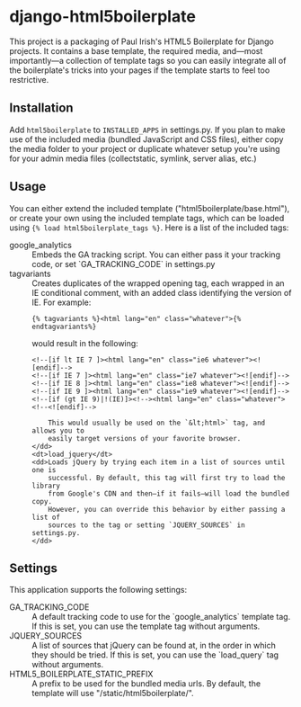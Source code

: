 django-html5boilerplate
=======================

This project is a packaging of Paul Irish's HTML5 Boilerplate for Django
projects. It contains a base template, the required media, and—most
importantly—a collection of template tags so you can easily integrate all of
the boilerplate's tricks into your pages if the template starts to feel too
restrictive.

Installation
------------

Add `html5boilerplate` to `INSTALLED_APPS` in settings.py. If you plan to
make use of the included media (bundled JavaScript and CSS files), either copy
the media folder to your project or duplicate whatever setup you're using for
your admin media files (collectstatic, symlink, server alias, etc.)

Usage
--------

You can either extend the included template ("html5boilerplate/base.html"), or
create your own using the included template tags, which can be loaded using
`{% load html5boilerplate_tags %}`. Here is a list of the included tags:

<dl>
	<dt>google_analytics</dt>
	<dd>Embeds the GA tracking script. You can either pass it your tracking
		code, or set `GA_TRACKING_CODE` in settings.py</dd>
	<dt>tagvariants</dt>
	<dd>Creates duplicates of the wrapped opening tag, each wrapped in an IE
		conditional comment, with an added class identifying the version of IE.
		For example:
		<pre><code>{% tagvariants %}&lt;html lang="en" class="whatever">{% endtagvariants%}</code></pre>
		would result in the following:
		<pre><code>&lt;!--[if lt IE 7 ]>&lt;html lang="en" class="ie6 whatever">&lt;![endif]-->
&lt;!--[if IE 7 ]>&lt;html lang="en" class="ie7 whatever">&lt;![endif]-->
&lt;!--[if IE 8 ]>&lt;html lang="en" class="ie8 whatever">&lt;![endif]-->
&lt;!--[if IE 9 ]>&lt;html lang="en" class="ie9 whatever">&lt;![endif]-->
&lt;!--[if (gt IE 9)|!(IE)]>&lt;!-->&lt;html lang="en" class="whatever">&lt;!--&lt;![endif]--></code></pre>
		
		This would usually be used on the `&lt;html>` tag, and allows you to
		easily target versions of your favorite browser.
	</dd>
	<dt>load_jquery</dt>
	<dd>Loads jQuery by trying each item in a list of sources until one is
		successful. By default, this tag will first try to load the library
		from Google's CDN and then—if it fails—will load the bundled copy.
		However, you can override this behavior by either passing a list of
		sources to the tag or setting `JQUERY_SOURCES` in settings.py.
	</dd>
</dl>

Settings
--------

This application supports the following settings:

<dl>
	<dt>GA_TRACKING_CODE</dt>
	<dd>A default tracking code to use for the `google_analytics` template tag.
		If this is set, you can use the template tag without arguments.</dd>
	<dt>JQUERY_SOURCES</dt>
	<dd>A list of sources that jQuery can be found at, in the order in which
		they should be tried. If this is set, you can use the `load_query` tag
		without arguments.</dd>
	<dt>HTML5_BOILERPLATE_STATIC_PREFIX</dt>
	<dd>A prefix to be used for the bundled media urls. By default, the
		template will use "/static/html5boilerplate/".</dd>
</dl>
